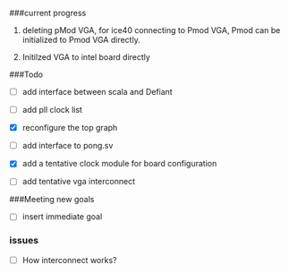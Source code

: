 

###current progress

1. deleting pMod VGA, for ice40 connecting to Pmod VGA, Pmod can be initialized to Pmod VGA directly.

2. Initilzed VGA to intel board directly



###Todo

- [ ] add interface between scala and Defiant
- [ ] add pll clock list
- [x] reconfigure the top graph
- [ ] add interface to pong.sv
- [x] add a tentative clock module for board configuration
- [ ] add tentative vga interconnect 


###Meeting new goals

- [ ] insert immediate goal


### issues

- [ ] How interconnect works?